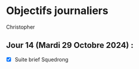 # Objectifs journaliers

Christopher

## Jour 14 (Mardi 29 Octobre 2024) :

- [X] Suite brief Squedrong
